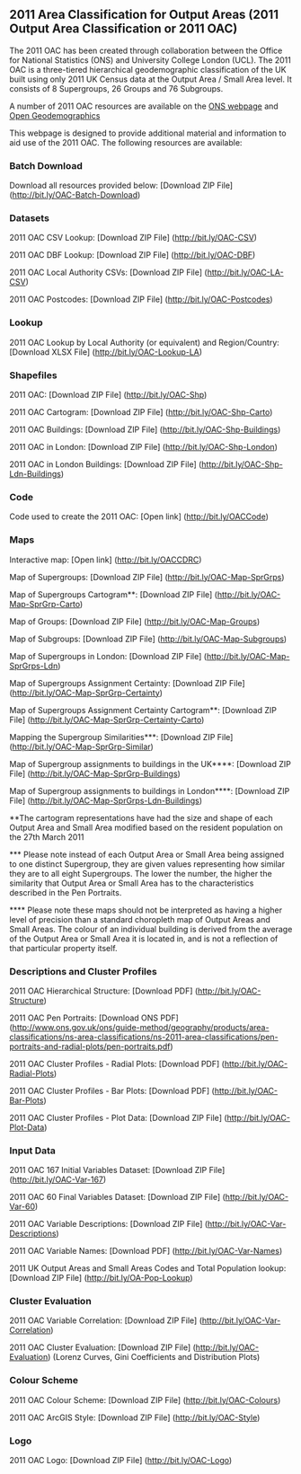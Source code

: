 ## 2011 Area Classification for Output Areas (2011 Output Area Classification or 2011 OAC)
The 2011 OAC has been created through collaboration between the Office for National Statistics (ONS) and University College London (UCL). The 2011 OAC is a three-tiered hierarchical geodemographic classification of the UK built using only 2011 UK Census data at the Output Area / Small Area level. It consists of 8 Supergroups, 26 Groups and 76 Subgroups. 

A number of 2011 OAC resources are available on the [ONS webpage](http://www.ons.gov.uk/ons/guide-method/geography/products/area-classifications/ns-area-classifications/ns-2011-area-classifications/index.html) and [Open Geodemographics](http://http://www.opengeodemographics.com/)

This webpage is designed to provide additional material and information to aid use of the 2011 OAC. The following resources are available:

### Batch Download

Download all resources provided below: [Download ZIP File] (http://bit.ly/OAC-Batch-Download)

### Datasets

2011 OAC CSV Lookup: [Download ZIP File] (http://bit.ly/OAC-CSV)

2011 OAC DBF Lookup: [Download ZIP File] (http://bit.ly/OAC-DBF)

2011 OAC Local Authority CSVs: [Download ZIP File] (http://bit.ly/OAC-LA-CSV)

2011 OAC Postcodes: [Download ZIP File] (http://bit.ly/OAC-Postcodes)

### Lookup

2011 OAC Lookup by Local Authority (or equivalent) and Region/Country: [Download XLSX File] (http://bit.ly/OAC-Lookup-LA)

### Shapefiles

2011 OAC: [Download ZIP File] (http://bit.ly/OAC-Shp)

2011 OAC Cartogram: [Download ZIP File] (http://bit.ly/OAC-Shp-Carto)

2011 OAC Buildings: [Download ZIP File] (http://bit.ly/OAC-Shp-Buildings)

2011 OAC in London: [Download ZIP File] (http://bit.ly/OAC-Shp-London)

2011 OAC in London Buildings: [Download ZIP File] (http://bit.ly/OAC-Shp-Ldn-Buildings)

### Code

Code used to create the 2011 OAC: [Open link] (http://bit.ly/OACCode)

### Maps 

Interactive map: [Open link] (http://bit.ly/OACCDRC)

Map of Supergroups: [Download ZIP File] (http://bit.ly/OAC-Map-SprGrps)

Map of Supergroups Cartogram**: [Download ZIP File] (http://bit.ly/OAC-Map-SprGrp-Carto)

Map of Groups: [Download ZIP File] (http://bit.ly/OAC-Map-Groups)

Map of Subgroups: [Download ZIP File] (http://bit.ly/OAC-Map-Subgroups)

Map of Supergroups in London: [Download ZIP File] (http://bit.ly/OAC-Map-SprGrps-Ldn)

Map of Supergroups Assignment Certainty: [Download ZIP File] (http://bit.ly/OAC-Map-SprGrp-Certainty)

Map of Supergroups Assignment Certainty Cartogram**: [Download ZIP File] (http://bit.ly/OAC-Map-SprGrp-Certainty-Carto)

Mapping the Supergroup Similarities***: [Download ZIP File] (http://bit.ly/OAC-Map-SprGrp-Similar)

Map of Supergroup assignments to buildings in the UK****: [Download ZIP File] (http://bit.ly/OAC-Map-SprGrp-Buildings)

Map of Supergroup assignments to buildings in London****: [Download ZIP File] (http://bit.ly/OAC-Map-SprGrps-Ldn-Buildings)

**The cartogram representations have had the size and shape of each Output Area and Small Area modified based on the resident population on the 27th March 2011

*** Please note instead of each Output Area or Small Area being assigned to one distinct Supergroup, they are given values representing how similar they are to all eight Supergroups. The lower the number, the higher the similarity that Output Area or Small Area has to the characteristics described in the Pen Portraits. 

**** Please note these maps should not be interpreted as having a higher level of precision than a standard choropleth map of Output Areas and Small Areas. The colour of an individual building is derived from the average of the Output Area or Small Area it is located in, and is not a reflection of that particular property itself. 

### Descriptions and Cluster Profiles

2011 OAC Hierarchical Structure: [Download PDF] (http://bit.ly/OAC-Structure)

2011 OAC Pen Portraits: [Download ONS PDF] (http://www.ons.gov.uk/ons/guide-method/geography/products/area-classifications/ns-area-classifications/ns-2011-area-classifications/pen-portraits-and-radial-plots/pen-portraits.pdf)

2011 OAC Cluster Profiles - Radial Plots: [Download PDF] (http://bit.ly/OAC-Radial-Plots)

2011 OAC Cluster Profiles - Bar Plots: [Download PDF] (http://bit.ly/OAC-Bar-Plots)

2011 OAC Cluster Profiles - Plot Data: [Download ZIP File] (http://bit.ly/OAC-Plot-Data)

### Input Data

2011 OAC 167 Initial Variables Dataset: [Download ZIP File] (http://bit.ly/OAC-Var-167)

2011 OAC 60 Final Variables Dataset: [Download ZIP File] (http://bit.ly/OAC-Var-60)

2011 OAC Variable Descriptions: [Download ZIP File] (http://bit.ly/OAC-Var-Descriptions)

2011 OAC Variable Names: [Download PDF] (http://bit.ly/OAC-Var-Names)

2011 UK Output Areas and Small Areas Codes and Total Population lookup: [Download ZIP File] (http://bit.ly/OA-Pop-Lookup)

### Cluster Evaluation 

2011 OAC Variable Correlation: [Download ZIP File] (http://bit.ly/OAC-Var-Correlation)

2011 OAC Cluster Evaluation: [Download ZIP File] (http://bit.ly/OAC-Evaluation)
(Lorenz Curves, Gini Coefficients and Distribution Plots)

### Colour Scheme

2011 OAC Colour Scheme: [Download ZIP File]	(http://bit.ly/OAC-Colours)

2011 OAC ArcGIS Style: [Download ZIP File] (http://bit.ly/OAC-Style)

### Logo

2011 OAC Logo: [Download ZIP File] (http://bit.ly/OAC-Logo)

